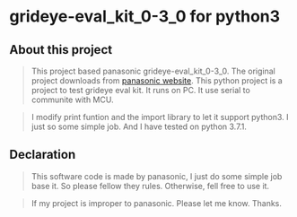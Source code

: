 # grideye-eval_kit_0-3_0 for python3
## About this project
>This project based panasonic grideye-eval_kit_0-3_0. The original project downloads from [panasonic website](https://eu.industrial.panasonic.com/grideye-evalkit). This python project is a project to test grideye eval kit.
It runs on PC. It use serial to communite with MCU.

>I modify print funtion and the import library to let it support python3. I just so some simple job. And I have tested on python 3.7.1.

## Declaration
>This software code is made by panasonic, I just do some simple job base it. So please fellow they rules. Otherwise, fell free to use it.

>If my project is improper to panasonic. Please let me know. Thanks. 